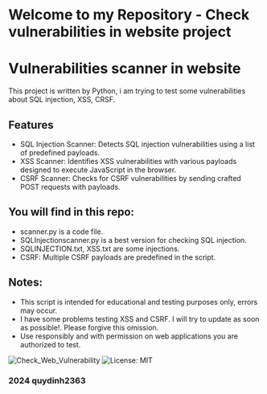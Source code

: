 # Welcome to my Repository - Check vulnerabilities in website project

# Vulnerabilities scanner in website

This project is written by Python, i am trying to test some vulnerabilities about SQL injection, XSS, CRSF.

## Features

- SQL Injection Scanner: Detects SQL injection vulnerabilities using a list of predefined payloads.
- XSS Scanner: Identifies XSS vulnerabilities with various payloads designed to execute JavaScript in the browser.
- CSRF Scanner: Checks for CSRF vulnerabilities by sending crafted POST requests with payloads.

## You will find in this repo:

* scanner.py is a code file.
* SQLInjectionscanner.py is a best version for checking SQL injection.
* SQLINJECTION.txt, XSS.txt are some injections.
* CSRF: Multiple CSRF payloads are predefined in the script.

## Notes:

* This script is intended for educational and testing purposes only, errors may occur.
* I have some problems testing XSS and CSRF. I will try to update as soon as possible!. Please forgive this omission.
* Use responsibly and with permission on web applications you are authorized to test.

![Check_Web_Vulnerability](https://img.shields.io/badge/version-1.0-blue.svg)
![License: MIT](https://img.shields.io/badge/License-MIT-yellow.svg)

### 2024 quydinh2363





